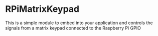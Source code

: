 RPiMatrixKeypad
===============

This is a simple module to embed into your application and controls the signals from a matrix keypad connected to the Raspberry Pi GPIO
